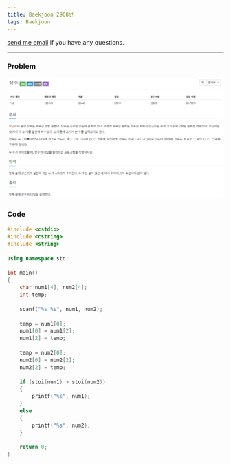 ```yaml
---
title: Baekjoon 2908번
tags: Baekjoon
---
```


[send me email](mailto:jewel7492@gmail.com) if you have any questions.

<!--more-->

---
### Problem  
   
![그림1](/assets/Baekjoon/2908/1.PNG)  

### Code  
```cpp
#include <cstdio>
#include <cstring>
#include <string>

using namespace std;

int main()
{
    char num1[4], num2[4];
    int temp;

    scanf("%s %s", num1, num2);

    temp = num1[0];
    num1[0] = num1[2];
    num1[2] = temp;

    temp = num2[0];
    num2[0] = num2[2];
    num2[2] = temp;

    if (stoi(num1) > stoi(num2))
    {
        printf("%s", num1);
    }
    else
    {
        printf("%s", num2);
    }

    return 0;
}
```